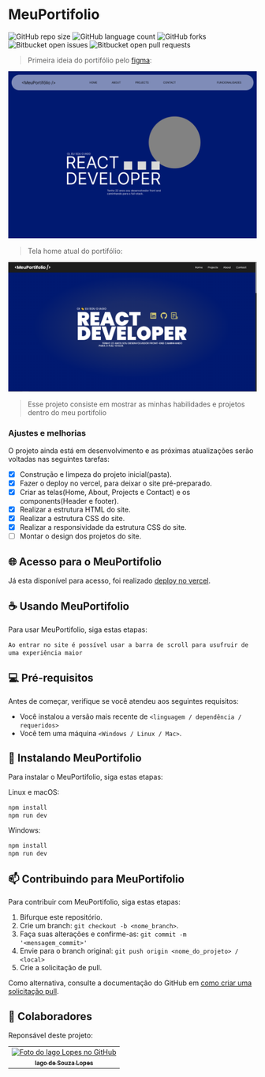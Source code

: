 # MeuPortifolio

![GitHub repo size](https://img.shields.io/github/repo-size/iagoslopes/portifolio?style=for-the-badge&labelColor=af552e&color=f8efd4)
![GitHub language count](https://img.shields.io/github/languages/count/iagoslopes/portifolio?style=for-the-badge&labelColor=af552e&color=f8efd4)
![GitHub forks](https://img.shields.io/github/forks/iagoslopes/portifolio?style=for-the-badge&labelColor=af552e&color=f8efd4)
![Bitbucket open issues](https://img.shields.io/bitbucket/issues/iagoslopes/portifolio?style=for-the-badge&labelColor=af552e&color=f8efd4)
![Bitbucket open pull requests](https://img.shields.io/bitbucket/pr-raw/iagoslopes/portifolio?style=for-the-badge&labelColor=af552e&color=f8efd4)

>Primeira ideia do portifólio pelo [figma](https://www.figma.com/community/file/1310574702820657348/portifolio-iago):
<img src="imagem.png" alt="Exemplo imagem">

>Tela home atual do portifólio:
<img src="imagem2.PNG" alt="Exemplo imagem">

> Esse projeto consiste em mostrar as minhas habilidades e projetos dentro do meu portifolio

### Ajustes e melhorias

O projeto ainda está em desenvolvimento e as próximas atualizações serão voltadas nas seguintes tarefas:

- [x] Construção e limpeza do projeto inicial(pasta).
- [x] Fazer o deploy no vercel, para deixar o site pré-preparado.
- [x] Criar as telas(Home, About, Projects e Contact) e os components(Header e footer).
- [x] Realizar a estrutura HTML do site.
- [x] Realizar a estrutura CSS do site.
- [x] Realizar a responsividade da estrutura CSS do site.
- [ ] Montar o design dos projetos do site.

## 🌐 Acesso para o MeuPortifolio

Já esta disponível para acesso, foi realizado [deploy no vercel](https://meuportifolio-iago.vercel.app).

## ☕ Usando MeuPortifolio

Para usar MeuPortifolio, siga estas etapas:

```
Ao entrar no site é possível usar a barra de scroll para usufruir de uma experiência maior
```

## 💻 Pré-requisitos

Antes de começar, verifique se você atendeu aos seguintes requisitos:

- Você instalou a versão mais recente de `<linguagem / dependência / requeridos>`
- Você tem uma máquina `<Windows / Linux / Mac>`.

## 🚀 Instalando MeuPortifolio

Para instalar o MeuPortifolio, siga estas etapas:

Linux e macOS:

```
npm install
npm run dev
```

Windows:

```
npm install
npm run dev
```

## 📫 Contribuindo para MeuPortifolio

Para contribuir com MeuPortifolio, siga estas etapas:

1. Bifurque este repositório.
2. Crie um branch: `git checkout -b <nome_branch>`.
3. Faça suas alterações e confirme-as: `git commit -m '<mensagem_commit>'`
4. Envie para o branch original: `git push origin <nome_do_projeto> / <local>`
5. Crie a solicitação de pull.

Como alternativa, consulte a documentação do GitHub em [como criar uma solicitação pull](https://help.github.com/en/github/collaborating-with-issues-and-pull-requests/creating-a-pull-request).

## 🤝 Colaboradores

Reponsável deste projeto:

<table>
  <tr>
    <td align="center">
      <a href="https://github.com/iagoslopes" title="Github">
        <img src="https://avatars.githubusercontent.com/u/128859658?v=4" width="100px;" alt="Foto do Iago Lopes no GitHub"/><br>
        <sub>
          <b>Iago de Souza Lopes</b>
        </sub>
      </a>
    </td>
  </tr>
</table>